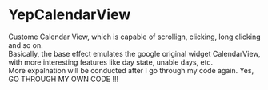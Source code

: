# YepCalendarView
Custome Calendar View, which is capable of scrollign, clicking, long clicking and so on.   
Basically, the base effect emulates the google original widget CalendarView, with more interesting features like day state, unable days, etc.  
More expalnation will be conducted after I go through my code again. Yes, GO THROUGH MY OWN CODE !!!
